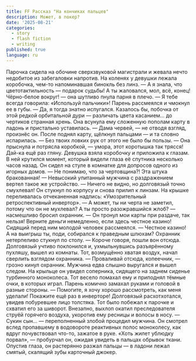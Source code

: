 ```yaml
---
title: FF Рассказ "На кончиках пальцев"
description: Может, в покер?
date: '2025-08-21'
categories:
  - story
  - flash fiction
  - writing
published: true
language: ru
---
```

Парочка сидела на обочине сверхзвуковой магистрали и жевала нечто недобитое из забегаловки напротив. На коленях у девушки лежала коробочка, чем-то напоминавшая бинокль без линз.
— А я знала, что цветотактильность — подарок судьбы! А ты жаловался, мол, всё, конец! Чёрно-белое вокруг! — она шутливо пнула парня в плечо. — Я тебе всегда говорила: «Используй пальчики»!
Парень рассмеялся и чмокнул ее в губы.
— Да, я тогда знатно испугался. Казалось бы, побочка от этой редкой орбитальной дури — различать цвета касанием… до чертиков странная хрень.
Она всунула ему сложенную пополам карту в ладонь и пристально уставилась.
— Дама червей, — не отводя взгляд, произнёс он. После поднял карту, щёлкнул пальцами — и та словно испарилась.
— Без твоих ловких рук от этого не было бы пользы. — Она прыснула и потрясла коробкой, — умора, этот коротышка так трясся! Дай-ка ещё раз гляну.
Девушка взяла коробочку и приложила к глазам. В ней крутился момент, который видели глаза её спутника несколько часов назад. Он сидел на стуле в комнатке для допросов одного из игорных домов.
— Не понимаю, что за чертовщина?! Эта штука бракованная! — Невысокий упитанный мужчина с раздражением вертел такое же устройство. — Ничего не видно, но долговязый точно смухлевал!
Он стукнул по корпусу и снова прилип к линзам. На крышке переливалась отчеканенная надпись: «Умозрительный ретроспективный инвертор».
— А может, ты ни черта не заметил, потому что он не мухлевал? А ты просто разожравшийся жлоб? — насмешливо бросил охранник.
— Он тронул мои карты при раздаче, так нельзя! Верните деньги немедленно, если здесь честное казино!
Сидящий перед ним молодой человек рассмеялся.
— Честное казино! А на выигрыш ты, поди, собирался к праведным шлюхам?
Охранник нетерпеливо стукнул по столу.
— Короче говоря, пошли вон отсюда.
Долговязый учтиво поклонился и, ухмыльнувшись разъярённому пухляшу, вышел из комнаты. Тот, возмущённо хватая воздух, начал сверлить взглядом охранника.
— Проваливай отсюда, копеечник, — грозно кинул охранник.
Мужчина едва слышно выругался и вышел следом. На крыльце он увидел соперника, сидящего на заднем сиденье турбинного моноколеса. Тот весело помахал ему и приподнял тёмные очки, в которых играл. Парень комично замахал руками и головой в разные стороны.
— Помогите, я хочу хорошо рассмотреть, как меня уделали! Покажите ещё раз в инверторе!
Долговязый расхотхотался, увидев побуревшее лицо толстяка. Тот было побежал к парочке и схватил его за шиворот. Внезапно, выхлоп окатил преследователя струёй горячего воздуха, укоротив ему ресницы и волосы в носу.
— Сукин сын… — переполненный злобой процедил мужчина. Он смотрел вслед пропавшему в водовороте реактивных полос моноколесу, как вдруг почувствовал что-то, зажатое в руке. «Хоть жилет ублюдку порвал», — пробурчал он, ожидая увидеть в пальцах обрывок ткани. Опустив глаза, он растерянно разжал пальцы — в ладони лежал смятый, скалящий зубы карточный джокер.